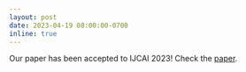 ```yaml
---
layout: post
date: 2023-04-19 08:00:00-0700
inline: true
---
```


Our paper has been accepted to IJCAI 2023! Check the [paper](https://arxiv.org/pdf/2208.05174.pdf).